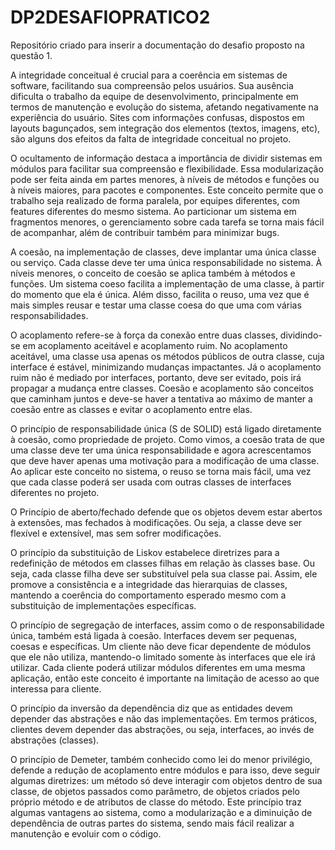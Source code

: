 # DP2DESAFIOPRATICO2
Repositório criado para inserir a documentação do desafio proposto na questão 1.

A integridade conceitual é crucial para a coerência em sistemas de software, facilitando sua compreensão pelos usuários. Sua ausência dificulta o trabalho da equipe de desenvolvimento, principalmente em termos de manutenção e evolução do sistema, afetando negativamente na experiência do usuário. Sites com informações confusas, dispostos em layouts bagunçados, sem integração dos elementos (textos, imagens, etc), são alguns dos efeitos da falta de integridade conceitual no projeto.

O ocultamento de informação destaca a importância de dividir sistemas em módulos para facilitar sua compreensão e flexibilidade. Essa modularização pode ser feita ainda em partes menores, à níveis de métodos e funções ou à níveis maiores, para pacotes e componentes. Este conceito permite que o trabalho seja realizado de forma paralela, por equipes diferentes, com features diferentes do mesmo sistema. Ao particionar um sistema em fragmentos menores, o gerenciamento sobre cada tarefa se torna mais fácil de acompanhar, além de contribuir também para minimizar bugs.

A coesão, na implementação de classes, deve implantar uma única classe ou serviço. Cada classe deve ter uma única responsabilidade no sistema. À níveis menores, o conceito de coesão se aplica também à métodos e funções. Um sistema coeso facilita a implementação de uma classe, à partir do momento que ela é única. Além disso, facilita o reuso, uma vez que é mais simples reusar e testar uma classe coesa do que uma com várias responsabilidades.

O acoplamento refere-se à força da conexão entre duas classes, dividindo-se em acoplamento aceitável e acoplamento ruim. No acoplamento aceitável, uma classe usa apenas os métodos públicos de outra classe, cuja interface é estável, minimizando mudanças impactantes. Já o acoplamento ruim não é mediado por interfaces, portanto, deve ser evitado, pois irá propagar a mudança entre classes. Coesão e acoplamento são conceitos que caminham juntos e deve-se haver a tentativa ao máximo de manter a coesão entre as classes e evitar o acoplamento entre elas. 

O princípio de responsabilidade única (S de SOLID) está ligado diretamente à coesão, como propriedade de projeto. Como vimos, a coesão trata de que uma classe deve ter uma única responsabilidade e agora acrescentamos que deve haver apenas uma motivação para a modificação de uma classe. Ao aplicar este conceito no sistema, o reuso se torna mais fácil, uma vez que cada classe poderá ser usada com outras classes de interfaces diferentes no projeto. 

O Princípio de aberto/fechado defende que os objetos devem estar abertos à extensões, mas fechados à modificações. Ou seja, a classe deve ser flexível e extensível, mas sem sofrer modificações.

O princípio da substituição de Liskov estabelece diretrizes para a redefinição de métodos em classes filhas em relação às classes base. Ou seja, cada classe filha deve ser substituível pela sua classe pai. Assim, ele promove a consistência e a integridade das hierarquias de classes, mantendo a coerência do comportamento esperado mesmo com a substituição de implementações específicas.

O princípio de segregação de interfaces, assim como o de responsabilidade única, também está ligada à coesão. Interfaces devem ser pequenas, coesas e específicas. Um cliente não deve ficar dependente de módulos que ele não utiliza, mantendo-o limitado somente às interfaces que ele irá utilizar. Cada cliente poderá utilizar módulos diferentes em uma mesma aplicação, então este conceito é importante na limitação de acesso ao que interessa para cliente.

O princípio da inversão da dependência diz que as entidades devem depender das abstrações e não das implementações. Em termos práticos, clientes devem depender das abstrações, ou seja, interfaces, ao invés de abstrações (classes).

O princípio de Demeter, também conhecido como lei do menor privilégio, defende a redução de acoplamento entre módulos e para isso, deve seguir algumas diretrizes: um método só deve interagir com objetos dentro de sua classe, de objetos passados como parâmetro, de objetos criados pelo próprio método e de atributos de classe do método. Este princípio traz algumas vantagens ao sistema, como a modularização e a diminuição de dependência de outras partes do sistema, sendo mais fácil realizar a manutenção e evoluir com o código.

